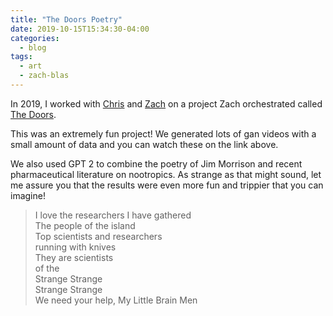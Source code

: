 ```yaml
---
title: "The Doors Poetry"
date: 2019-10-15T15:34:30-04:00
categories:
  - blog
tags:
  - art
  - zach-blas
---
```


In 2019, I worked with [Chris](https://christegho.github.io/about/) and [Zach](https://zachblas.info/) on a project Zach
orchestrated called [The Doors](http://www.zachblas.info/works/the-doors/).

This was an extremely fun project! We generated lots of gan videos with a small amount of data and you can watch these
on the link above.

We also used GPT 2 to combine the poetry of Jim Morrison and recent pharmaceutical literature on nootropics.
As strange as that might sound, let me assure you that the results were even more fun and trippier that you can imagine!

> I love the researchers I have gathered<br>
The people of the island<br>
Top scientists and researchers<br>
running with knives<br>
They are scientists<br>
       of the<br>
        Strange Strange<br>
        Strange Strange<br>
We need your help, My Little Brain Men<br>

